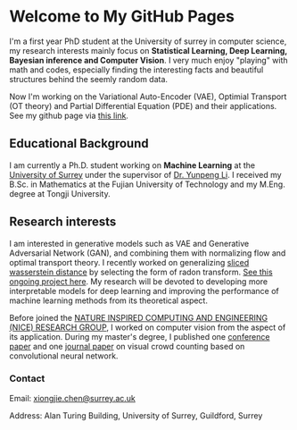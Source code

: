 # Welcome to My GitHub Pages
I'm a first year PhD student at the University of surrey in computer science, my research interests mainly focus on **Statistical Learning, Deep Learning, Bayesian inference and Computer Vision**. I very much enjoy "playing" with math and codes, especially finding the interesting facts and beautiful structures behind the seemly random data.

Now I'm working on the Variational Auto-Encoder (VAE), Optimial Transport (OT theory) and Partial Differential Equation (PDE) and their applications. See my github page via [this link](https://github.com/ShwanMario/).


## Educational Background

I am currently a Ph.D. student working on **Machine Learning** at the [University of Surrey](https://www.surrey.ac.uk/) under the supervisor of [Dr. Yunpeng Li](https://scholar.google.com/citations?hl=en&user=JzyKdRUAAAAJ). I received my B.Sc. in Mathematics at the Fujian University of Technology and my M.Eng. degree at Tongji University.

## Research interests

I am interested in generative models such as VAE and Generative Adversarial Network (GAN), and combining them with normalizing flow and optimal transport theory. I recently worked on generalizing [sliced wasserstein distance](http://papers.nips.cc/paper/8319-generalized-sliced-wasserstein-distances) by selecting the form of radon transform. [See this ongoing project here](https://github.com/ShwanMario/max_sliced_wasserstein_distance). My research will be devoted to developing more interpretable models for deep learning and improving the performance of machine learning methods from its theoretical aspect.

Before joined the [NATURE INSPIRED COMPUTING AND ENGINEERING (NICE) RESEARCH GROUP](https://www.surrey.ac.uk/nature-inspired-computing-and-engineering-research-group), I worked on computer vision from the aspect of its application. During my master's degree, I published one [conference paper](https://ieeexplore.ieee.org/abstract/document/8665037) and one [journal paper](http://kns.cnki.net/kcms/detail/Detail.aspx?dbname=CAPJLAST&filename=TJDZ2019082900L&v=) on visual crowd counting based on convolutional neural network.

### Contact

Email: xiongjie.chen@surrey.ac.uk

Address: Alan Turing Building, University of Surrey, Guildford, Surrey
